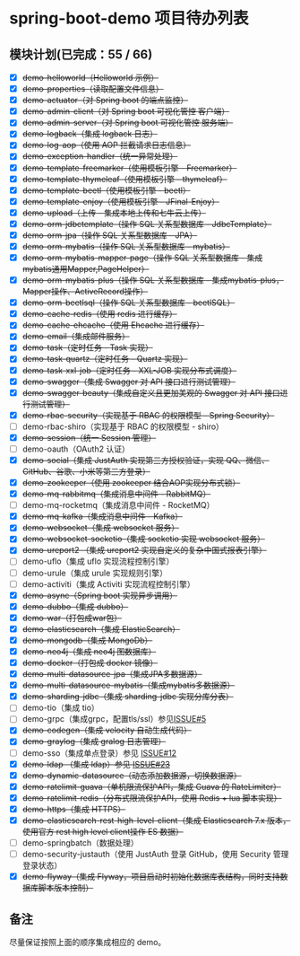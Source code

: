 # spring-boot-demo 项目待办列表

## 模块计划(已完成：55 / 66)

- [x] ~~demo-helloworld（Helloworld 示例）~~
- [x] ~~demo-properties（读取配置文件信息）~~
- [x] ~~demo-actuator（对 Spring boot 的端点监控）~~
- [x] ~~demo-admin-client（对 Spring boot 可视化管控 客户端）~~
- [x] ~~demo-admin-server（对 Spring boot 可视化管控 服务端）~~
- [x] ~~demo-logback（集成 logback 日志）~~
- [x] ~~demo-log-aop（使用 AOP 拦截请求日志信息）~~
- [x] ~~demo-exception-handler（统一异常处理）~~
- [x] ~~demo-template-freemarker（使用模板引擎 - Freemarker）~~
- [x] ~~demo-template-thymeleaf（使用模板引擎 - thymeleaf）~~
- [x] ~~demo-template-beetl（使用模板引擎 - beetl）~~
- [x] ~~demo-template-enjoy（使用模板引擎 - JFinal-Enjoy）~~
- [x] ~~demo-upload（上传 - 集成本地上传和七牛云上传）~~
- [x] ~~demo-orm-jdbctemplate（操作 SQL 关系型数据库 - JdbcTemplate）~~
- [x] ~~demo-orm-jpa（操作 SQL 关系型数据库 - JPA）~~
- [x] ~~demo-orm-mybatis（操作 SQL 关系型数据库 - mybatis）~~
- [x] ~~demo-orm-mybatis-mapper-page（操作 SQL 关系型数据库 - 集成mybatis通用Mapper,PageHelper）~~
- [x] ~~demo-orm-mybatis-plus（操作 SQL 关系型数据库 - 集成mybatis-plus，Mapper操作、ActiveRecord操作）~~
- [x] ~~demo-orm-beetlsql（操作 SQL 关系型数据库 - beetlSQL）~~
- [x] ~~demo-cache-redis（使用 redis 进行缓存）~~
- [x] ~~demo-cache-ehcache（使用 Ehcache 进行缓存）~~
- [x] ~~demo-email（集成邮件服务）~~
- [x] ~~demo-task（定时任务 - Task 实现）~~
- [x] ~~demo-task-quartz（定时任务 - Quartz 实现）~~
- [x] ~~demo-task-xxl-job（定时任务 - XXL-JOB 实现分布式调度）~~
- [x] ~~demo-swagger（集成 Swagger 对 API 接口进行测试管理）~~
- [x] ~~demo-swagger-beauty（集成自定义且更加美观的 Swagger 对 API 接口进行测试管理）~~
- [x] ~~demo-rbac-security（实现基于 RBAC 的权限模型 - Spring Security）~~
- [ ] demo-rbac-shiro（实现基于 RBAC 的权限模型 - shiro）
- [x] ~~demo-session（统一 Session 管理）~~
- [ ] demo-oauth（OAuth2 认证）
- [x] ~~demo-social（集成 JustAuth 实现第三方授权验证，实现 QQ、微信、GitHub、谷歌、小米等第三方登录）~~
- [x] ~~demo-zookeeper（使用 zookeeper 结合AOP实现分布式锁）~~
- [x] ~~demo-mq-rabbitmq（集成消息中间件 - RabbitMQ）~~
- [ ] demo-mq-rocketmq（集成消息中间件 - RocketMQ）
- [x] ~~demo-mq-kafka（集成消息中间件 - Kafka）~~
- [x] ~~demo-websocket（集成 websocket 服务）~~
- [x] ~~demo-websocket-socketio（集成 socketio 实现 websocket 服务）~~
- [x] ~~demo-ureport2 （集成 ureport2 实现自定义的复杂中国式报表引擎）~~
- [ ] demo-uflo（集成  uflo 实现流程控制引擎）
- [ ] demo-urule（集成  urule 实现规则引擎）
- [ ] demo-activiti（集成 Activiti 实现流程控制引擎）
- [x] ~~demo-async（Spring boot 实现异步调用）~~
- [x] ~~demo-dubbo（集成 dubbo）~~
- [x] ~~demo-war（打包成war包）~~
- [x] ~~demo-elasticsearch（集成 ElasticSearch）~~
- [x] ~~demo-mongodb（集成 MongoDb）~~
- [x] ~~demo-neo4j（集成 neo4j 图数据库）~~
- [x] ~~demo-docker（打包成 docker 镜像）~~
- [x] ~~demo-multi-datasource-jpa（集成JPA多数据源）~~
- [x] ~~demo-multi-datasource-mybatis（集成mybatis多数据源）~~
- [x] ~~demo-sharding-jdbc（集成 sharding-jdbc 实现分库分表）~~
- [ ] demo-tio（集成 tio）
- [ ] demo-grpc（集成grpc，配置tls/ssl）参见[ISSUE#5](https://github.com/xkcoding/spring-boot-demo/issues/5)
- [x] ~~demo-codegen（集成 velocity 自动生成代码）~~
- [x] ~~demo-graylog（集成 gralog 日志管理）~~
- [ ] demo-sso（集成单点登录）参见 [ISSUE#12](https://github.com/xkcoding/spring-boot-demo/issues/12)
- [x] ~~demo-ldap （集成 ldap）参见 [ISSUE#23](https://github.com/xkcoding/spring-boot-demo/issues/23)~~
- [x] ~~demo-dynamic-datasource（动态添加数据源，切换数据源）~~
- [x] ~~demo-ratelimit-guava（单机限流保护API，集成 Guava 的 RateLimiter）~~
- [x] ~~demo-ratelimit-redis（分布式限流保护API，使用 Redis + lua 脚本实现）~~
- [x] ~~demo-https（集成 HTTPS）~~
- [x] ~~demo-elasticsearch-rest-high-level-client（集成 Elasticsearch 7.x 版本，使用官方 rest high level client操作 ES 数据）~~
- [ ] demo-springbatch（数据处理）
- [ ] demo-security-justauth（使用 JustAuth 登录 GitHub，使用 Security 管理登录状态）
- [x] ~~demo-flyway（集成 Flyway，项目启动时初始化数据库表结构，同时支持数据库脚本版本控制）~~

## 备注

尽量保证按照上面的顺序集成相应的 demo。
